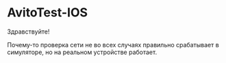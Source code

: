 # AvitoTest-IOS
Здравствуйте!

Почему-то проверка сети не во всех случаях правильно срабатывает в симуляторе, но на реальном устройстве работает.
